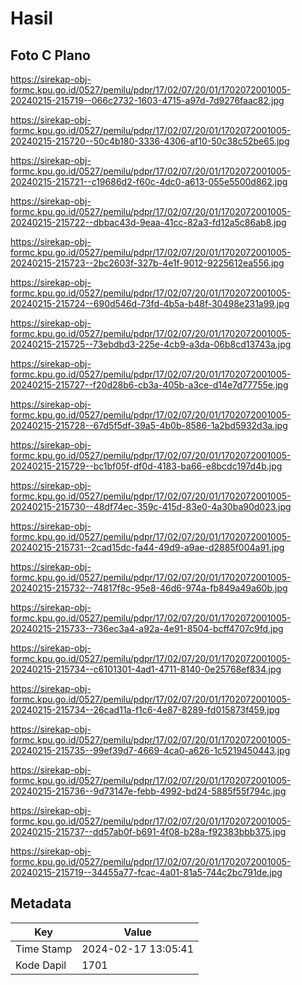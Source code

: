 # Hasil

## Foto C Plano

https://sirekap-obj-formc.kpu.go.id/0527/pemilu/pdpr/17/02/07/20/01/1702072001005-20240215-215719--066c2732-1603-4715-a97d-7d9276faac82.jpg

https://sirekap-obj-formc.kpu.go.id/0527/pemilu/pdpr/17/02/07/20/01/1702072001005-20240215-215720--50c4b180-3336-4306-af10-50c38c52be65.jpg

https://sirekap-obj-formc.kpu.go.id/0527/pemilu/pdpr/17/02/07/20/01/1702072001005-20240215-215721--c19686d2-f60c-4dc0-a613-055e5500d862.jpg

https://sirekap-obj-formc.kpu.go.id/0527/pemilu/pdpr/17/02/07/20/01/1702072001005-20240215-215722--dbbac43d-9eaa-41cc-82a3-fd12a5c86ab8.jpg

https://sirekap-obj-formc.kpu.go.id/0527/pemilu/pdpr/17/02/07/20/01/1702072001005-20240215-215723--2bc2603f-327b-4e1f-9012-9225612ea556.jpg

https://sirekap-obj-formc.kpu.go.id/0527/pemilu/pdpr/17/02/07/20/01/1702072001005-20240215-215724--690d546d-73fd-4b5a-b48f-30498e231a99.jpg

https://sirekap-obj-formc.kpu.go.id/0527/pemilu/pdpr/17/02/07/20/01/1702072001005-20240215-215725--73ebdbd3-225e-4cb9-a3da-06b8cd13743a.jpg

https://sirekap-obj-formc.kpu.go.id/0527/pemilu/pdpr/17/02/07/20/01/1702072001005-20240215-215727--f20d28b6-cb3a-405b-a3ce-d14e7d77755e.jpg

https://sirekap-obj-formc.kpu.go.id/0527/pemilu/pdpr/17/02/07/20/01/1702072001005-20240215-215728--67d5f5df-39a5-4b0b-8586-1a2bd5932d3a.jpg

https://sirekap-obj-formc.kpu.go.id/0527/pemilu/pdpr/17/02/07/20/01/1702072001005-20240215-215729--bc1bf05f-df0d-4183-ba66-e8bcdc197d4b.jpg

https://sirekap-obj-formc.kpu.go.id/0527/pemilu/pdpr/17/02/07/20/01/1702072001005-20240215-215730--48df74ec-359c-415d-83e0-4a30ba90d023.jpg

https://sirekap-obj-formc.kpu.go.id/0527/pemilu/pdpr/17/02/07/20/01/1702072001005-20240215-215731--2cad15dc-fa44-49d9-a9ae-d2885f004a91.jpg

https://sirekap-obj-formc.kpu.go.id/0527/pemilu/pdpr/17/02/07/20/01/1702072001005-20240215-215732--74817f8c-95e8-46d6-974a-fb849a49a60b.jpg

https://sirekap-obj-formc.kpu.go.id/0527/pemilu/pdpr/17/02/07/20/01/1702072001005-20240215-215733--736ec3a4-a92a-4e91-8504-bcff4707c9fd.jpg

https://sirekap-obj-formc.kpu.go.id/0527/pemilu/pdpr/17/02/07/20/01/1702072001005-20240215-215734--c6101301-4ad1-4711-8140-0e25768ef834.jpg

https://sirekap-obj-formc.kpu.go.id/0527/pemilu/pdpr/17/02/07/20/01/1702072001005-20240215-215734--26cad11a-f1c6-4e87-8289-fd015873f459.jpg

https://sirekap-obj-formc.kpu.go.id/0527/pemilu/pdpr/17/02/07/20/01/1702072001005-20240215-215735--99ef39d7-4669-4ca0-a626-1c5219450443.jpg

https://sirekap-obj-formc.kpu.go.id/0527/pemilu/pdpr/17/02/07/20/01/1702072001005-20240215-215736--9d73147e-febb-4992-bd24-5885f55f794c.jpg

https://sirekap-obj-formc.kpu.go.id/0527/pemilu/pdpr/17/02/07/20/01/1702072001005-20240215-215737--dd57ab0f-b691-4f08-b28a-f92383bbb375.jpg

https://sirekap-obj-formc.kpu.go.id/0527/pemilu/pdpr/17/02/07/20/01/1702072001005-20240215-215719--34455a77-fcac-4a01-81a5-744c2bc791de.jpg


## Metadata

| Key        | Value               |
| ---------- | ------------------- |
| Time Stamp | 2024-02-17 13:05:41 |
| Kode Dapil | 1701                |



